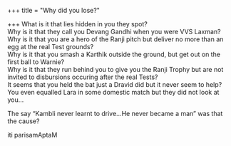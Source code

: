 +++
title = "Why did you lose?"

+++
What is it that lies hidden in you they spot?  
Why is it that they call you Devang Gandhi when you were VVS Laxman?  
Why is it that you are a hero of the Ranji pitch but deliver no more
than an egg at the real Test grounds?  
Why is it that you smash a Karthik outside the ground, but get out on
the first ball to Warnie?  
Why is it that they run behind you to give you the Ranji Trophy but are
not invited to disbursions occuring after the real Tests?  
It seems that you held the bat just a Dravid did but it never seem to
help?  
You even equalled Lara in some domestic match but they did not look at
you…

The say “Kambli never learnt to drive…He never became a man” was that
the cause?

iti parisamAptaM
